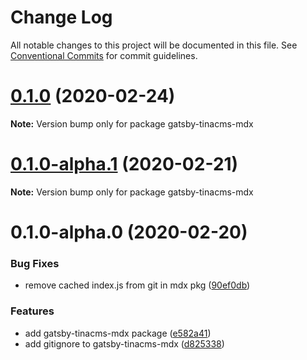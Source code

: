 # Change Log

All notable changes to this project will be documented in this file.
See [Conventional Commits](https://conventionalcommits.org) for commit guidelines.

# [0.1.0](https://github.com/tinacms/tinacms/compare/gatsby-tinacms-mdx@0.1.0-alpha.1...gatsby-tinacms-mdx@0.1.0) (2020-02-24)

**Note:** Version bump only for package gatsby-tinacms-mdx





# [0.1.0-alpha.1](https://github.com/tinacms/tinacms/compare/gatsby-tinacms-mdx@0.1.0-alpha.0...gatsby-tinacms-mdx@0.1.0-alpha.1) (2020-02-21)

**Note:** Version bump only for package gatsby-tinacms-mdx





# 0.1.0-alpha.0 (2020-02-20)


### Bug Fixes

* remove cached index.js from git in mdx pkg ([90ef0db](https://github.com/tinacms/tinacms/commit/90ef0db))


### Features

* add gatsby-tinacms-mdx package ([e582a41](https://github.com/tinacms/tinacms/commit/e582a41))
* add gitignore to gatsby-tinacms-mdx ([d825338](https://github.com/tinacms/tinacms/commit/d825338))
